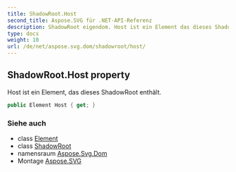 ```yaml
---
title: ShadowRoot.Host
second_title: Aspose.SVG für .NET-API-Referenz
description: ShadowRoot eigendom. Host ist ein Element das dieses ShadowRoot enthält.
type: docs
weight: 10
url: /de/net/aspose.svg.dom/shadowroot/host/
---
```

## ShadowRoot.Host property

Host ist ein Element, das dieses ShadowRoot enthält.

```csharp
public Element Host { get; }
```

### Siehe auch

* class [Element](../../element/)
* class [ShadowRoot](../)
* namensraum [Aspose.Svg.Dom](../../shadowroot/)
* Montage [Aspose.SVG](../../../)


